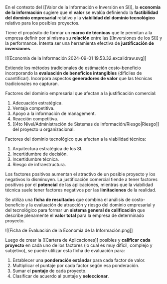 En el contexto del [[Valor de la Información e Inversión en SI]], la **economía de la información** sugiere que el **valor** se evalúa definiendo la **factibilidad del dominio empresarial** relativo y la **viabilidad del dominio tecnológico** relativo para los posibles proyectos.

Tiene el propósito de formar un **marco de técnicas** que le permitan a la empresa definir por sí misma su **relación** entre las [[Inversiones de los SI]] y la performance. Intenta ser una herramienta efectiva de **justificación de inversiones**.

![[Economía de la Información 2024-09-01 19.53.32.excalidraw.svg]]

Extiende los métodos tradicionales de estimación costo-beneficio incorporando la **evaluación de beneficios intangibles** (difíciles de cuantificar). Incorpora aspectos **generadores de valor** que las técnicas tradicionales no capturan.

Factores del dominio empresarial que afectan a la justificación comercial:

1. Adecuación estratégica.
2. Ventaja competitiva.
3. Apoyo a la información de management.
4. Reacción competitiva.
5. [[4to Nivel/Administración de Sistemas de Información/Riesgo|Riesgo]] del proyecto u organizacional.

Factores del dominio tecnológico que afectan a la viabilidad técnica:

1. Arquitectura estratégica de los SI.
2. Incertidumbre de decisión.
3. Incertidumbre técnica.
4. Riesgo de infraestructura.

Los factores positivos aumentan el atractivo de un posible proyecto y los negativos lo disminuyen. La justificación comercial tiende a tener factores positivos por el **potencial** de las aplicaciones, mientras que la viabilidad técnica suele tener factores negativos por las **limitaciones** de la realidad.

Se utiliza una **ficha de resultados** que combina el análisis de costo-beneficio y la evaluación de atracción y riesgo del dominio empresarial y del tecnológico para formar un **sistema general de calificación** que describe plenamente el **valor total** para la empresa de determinado proyecto.

![[Ficha de Evaluación de la Economía de la Información.png]]

Luego de crear la [[Cartera de Aplicaciones]] posibles y **calificar cada proyecto** en cada uno de los factores (lo cual es muy difícil, complejo y subjetivo), se puede utilizar esta ficha de evaluación para:

1. Establecer una **ponderación estándar** para cada factor de valor.
2. Multiplicar el puntaje por cada factor según esa ponderación.
3. Sumar el **puntaje** de cada proyecto.
4. Clasificar de acuerdo al puntaje y **seleccionar**.
